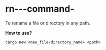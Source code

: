 # rn---command-
To rename a file or directory in any path.

**How to use?**

`cargo new <new_file/directory_name> <path>`
